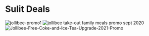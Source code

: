 # Sulit Deals
![jollibee-promo1](https://user-images.githubusercontent.com/99469201/160239737-eeec2638-bf9c-42c0-88f3-39829f6dbcfa.jpeg)
![jollibee take-out family meals promo sept 2020](https://user-images.githubusercontent.com/99469201/160239741-432c9e98-8e50-468f-a314-0ed0d6848c95.jpg)
![Jollibee-Free-Coke-and-Ice-Tea-Upgrade-2021-Promo](https://user-images.githubusercontent.com/99469201/160239744-a14039ec-1922-4929-8043-87b4273944a1.jpg)
